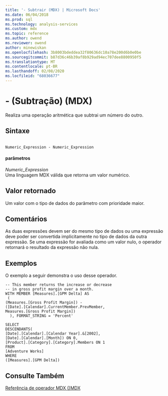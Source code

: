 ```yaml
---
title: '- Subtrair (MDX) | Microsoft Docs'
ms.date: 06/04/2018
ms.prod: sql
ms.technology: analysis-services
ms.custom: mdx
ms.topic: reference
ms.author: owend
ms.reviewer: owend
author: minewiskan
ms.openlocfilehash: 3b8003bdeddea32f80636dc10a78e200d6b0e0be
ms.sourcegitcommit: b87d36c46b39af8b929ad94ec707dee8800950f5
ms.translationtype: MT
ms.contentlocale: pt-BR
ms.lasthandoff: 02/08/2020
ms.locfileid: "68036677"
---
```

# <a name="--subtract-mdx"></a>- (Subtração) (MDX)


  Realiza uma operação aritmética que subtrai um número do outro.  
  
## <a name="syntax"></a>Sintaxe  
  
```  
  
Numeric_Expression - Numeric_Expression  
```  
  
#### <a name="parameters"></a>parâmetros  
 *Numeric_Expression*  
 Uma linguagem MDX válida que retorna um valor numérico.  
  
## <a name="return-value"></a>Valor retornado  
 Um valor com o tipo de dados do parâmetro com prioridade maior.  
  
## <a name="remarks"></a>Comentários  
 As duas expressões devem ser do mesmo tipo de dados ou uma expressão deve poder ser convertida implicitamente no tipo de dados da outra expressão. Se uma expressão for avaliada como um valor nulo, o operador retornará o resultado da expressão não nula.  
  
## <a name="examples"></a>Exemplos  
 O exemplo a seguir demonstra o uso desse operador.  
  
```  
-- This member returns the increase or decrease  
-- in gross profit margin over a month.  
WITH MEMBER [Measures].[GPM Delta] AS  
 (  
(Measures.[Gross Profit Margin]) -   
([Date].[Calendar].CurrentMember.PrevMember,   
Measures.[Gross Profit Margin])  
  ), FORMAT_STRING = 'Percent'  
  
SELECT   
DESCENDANTS(  
[Date].[Calendar].[Calendar Year].&[2002],   
[Date].[Calendar].[Month]) ON 0,  
[Product].[Category].[Category].Members ON 1  
FROM  
[Adventure Works]  
WHERE  
([Measures].[GPM Delta])  
```  
  
## <a name="see-also"></a>Consulte Também  
 [Referência de operador MDX &#40;&#41;MDX](../mdx/mdx-operator-reference-mdx.md)  
  
  
